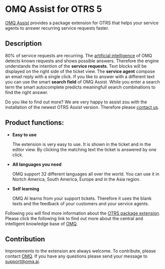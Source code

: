 # OMQ Assist for OTRS 5

[OMQ Assist](https://www.omq.ai/products/assist/) provides a package extension for OTRS that helps your service agents to answer recurring service requests faster.

## Description

80% of service requests are recurring. The [artificial intelligence](https://www.omq.ai/blog/artificial-intelligence-in-customer-service/) of OMQ detects known requests and shows possible answers. Therefore the engine understands the intention of the **service requests**. Text blocks will be displayed on the right side of the ticket view. The **service agent** compose an email reply with a single click. If you like to answer with a different text you can use the smart **search field** of OMQ Assist. While you enter a search term the smart autocomplete predicts meaningfull search combinations to find the right answer.

Do you like to find out more? We are very happy to assist zou with the installation of the newest OTRS Assist version. Therefore please [contact us](https://www.omq.ai/company/contact/).

## Product functions:

- **Easy to use**

  The extension is very easy to use. It is shown in the ticket and in the editor view. By clicking the matching text the ticket is answered by one click. 

- **All languages you need**
  
  OMQ support 32 different languages all over the world. You can use it in Nortch America, South America, Europe and in the Asia region.

- **Self learning**

  OMQ AI learns from your support tickets. Therefore it uses the blank texts and the feedback of your customers and your service agents.


Following you will find more information about the [OTRS package extension](https://www.omq.ai/blog/otrs-omq-assist/). Please click the following link to find out more about the central and intelligent knowledge base of [OMQ](https://www.omq.ai).


## Contribution

Improvements to the extension are always welcome. To contribute, please contact [OMQ](https://www.omq.ai/company/contact/).
If you have any questions please send your message to [support@omq.ai](mailto:support@omq.ai).
